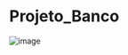 # Projeto_Banco

![image](https://github.com/EribaldoOliveira/Projeto_Banco/assets/114995774/9d8683e3-28fb-4860-96e3-510c962386d0)
